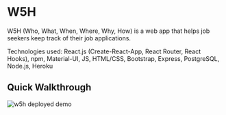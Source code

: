 # W5H
W5H (Who, What, When, Where, Why, How) is a web app that helps job seekers keep track of their job applications.

Technologies used: React.js (Create-React-App, React Router, React Hooks), npm, Material-UI, JS, HTML/CSS, Bootstrap, Express, PostgreSQL, Node.js, Heroku

## Quick Walkthrough

![w5h deployed demo](https://user-images.githubusercontent.com/72715781/109739534-97ee3a80-7b7e-11eb-8d05-7b4ae1e245df.gif)


<!---![w5h WIP demo 2](https://user-images.githubusercontent.com/72715781/109616603-35e3f580-7aea-11eb-9b02-44e04ce51086.gif)-->

<!---![w5h WIP demo](https://user-images.githubusercontent.com/72715781/109463767-6e1c0300-7a1a-11eb-9843-5fd26600829b.gif)-->
